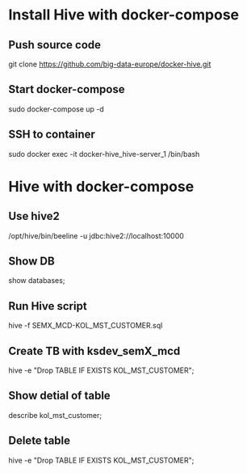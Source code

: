 # Install Hive with docker-compose

## Push source code
git clone https://github.com/big-data-europe/docker-hive.git

## Start docker-compose
sudo docker-compose up -d

## SSH to container
sudo docker exec -it docker-hive_hive-server_1 /bin/bash

# Hive with docker-compose

## Use hive2

/opt/hive/bin/beeline -u jdbc:hive2://localhost:10000

## Show DB

show databases;

## Run Hive script 
hive -f SEMX_MCD-KOL_MST_CUSTOMER.sql

## Create TB with ksdev_semX_mcd

hive -e "Drop TABLE IF EXISTS KOL_MST_CUSTOMER";

## Show detial of table
describe kol_mst_customer;

## Delete table
hive -e "Drop TABLE IF EXISTS KOL_MST_CUSTOMER";
